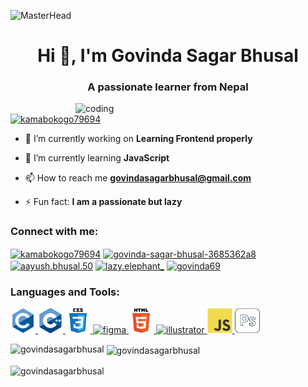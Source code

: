 ![MasterHead](https://mag.wcoomd.org/uploads/2023/06/AdobeStock_5.png)
<h1 align="center">Hi 👋, I'm Govinda Sagar Bhusal</h1>
<h3 align="center">A passionate learner from Nepal</h3>
<img align="right" alt="coding" width="400" src="https://media1.tenor.com/m/2uyENRmiUt0AAAAd/coding.gif">


<p align="left"> <a href="https://twitter.com/kamabokogo79694" target="blank"><img src="https://img.shields.io/twitter/follow/kamabokogo79694?logo=twitter&style=for-the-badge" alt="kamabokogo79694" /></a> </p>

- 🔭 I’m currently working on **Learning Frontend properly**

- 🌱 I’m currently learning **JavaScript**

- 📫 How to reach me **govindasagarbhusal@gmail.com**

- ⚡ Fun fact: **I am a passionate but lazy**

<h3 align="left">Connect with me:</h3>
<p align="left">
<a href="https://twitter.com/kamabokogo79694" target="blank"><img align="center" src="https://raw.githubusercontent.com/rahuldkjain/github-profile-readme-generator/master/src/images/icons/Social/twitter.svg" alt="kamabokogo79694" height="30" width="40" /></a>
<a href="https://linkedin.com/in/govinda-sagar-bhusal-3685362a8" target="blank"><img align="center" src="https://raw.githubusercontent.com/rahuldkjain/github-profile-readme-generator/master/src/images/icons/Social/linked-in-alt.svg" alt="govinda-sagar-bhusal-3685362a8" height="30" width="40" /></a>
<a href="https://fb.com/aayush.bhusal.50" target="blank"><img align="center" src="https://raw.githubusercontent.com/rahuldkjain/github-profile-readme-generator/master/src/images/icons/Social/facebook.svg" alt="aayush.bhusal.50" height="30" width="40" /></a>
<a href="https://instagram.com/lazy.elephant_" target="blank"><img align="center" src="https://raw.githubusercontent.com/rahuldkjain/github-profile-readme-generator/master/src/images/icons/Social/instagram.svg" alt="lazy.elephant_" height="30" width="40" /></a>
<a href="https://dribbble.com/govinda69" target="blank"><img align="center" src="https://raw.githubusercontent.com/rahuldkjain/github-profile-readme-generator/master/src/images/icons/Social/dribbble.svg" alt="govinda69" height="30" width="40" /></a>
</p>

<h3 align="left">Languages and Tools:</h3>
<p align="left"> <a href="https://www.cprogramming.com/" target="_blank" rel="noreferrer"> <img src="https://raw.githubusercontent.com/devicons/devicon/master/icons/c/c-original.svg" alt="c" width="40" height="40"/> </a> <a href="https://www.w3schools.com/cpp/" target="_blank" rel="noreferrer"> <img src="https://raw.githubusercontent.com/devicons/devicon/master/icons/cplusplus/cplusplus-original.svg" alt="cplusplus" width="40" height="40"/> </a> <a href="https://www.w3schools.com/css/" target="_blank" rel="noreferrer"> <img src="https://raw.githubusercontent.com/devicons/devicon/master/icons/css3/css3-original-wordmark.svg" alt="css3" width="40" height="40"/> </a> <a href="https://www.figma.com/" target="_blank" rel="noreferrer"> <img src="https://www.vectorlogo.zone/logos/figma/figma-icon.svg" alt="figma" width="40" height="40"/> </a> <a href="https://www.w3.org/html/" target="_blank" rel="noreferrer"> <img src="https://raw.githubusercontent.com/devicons/devicon/master/icons/html5/html5-original-wordmark.svg" alt="html5" width="40" height="40"/> </a> <a href="https://www.adobe.com/in/products/illustrator.html" target="_blank" rel="noreferrer"> <img src="https://www.vectorlogo.zone/logos/adobe_illustrator/adobe_illustrator-icon.svg" alt="illustrator" width="40" height="40"/> </a> <a href="https://developer.mozilla.org/en-US/docs/Web/JavaScript" target="_blank" rel="noreferrer"> <img src="https://raw.githubusercontent.com/devicons/devicon/master/icons/javascript/javascript-original.svg" alt="javascript" width="40" height="40"/> </a> <a href="https://www.photoshop.com/en" target="_blank" rel="noreferrer"> <img src="https://raw.githubusercontent.com/devicons/devicon/master/icons/photoshop/photoshop-line.svg" alt="photoshop" width="40" height="40"/> </a> </p>

<p><img align="left" src="https://github-readme-stats.vercel.app/api/top-langs?username=govindasagarbhusal&show_icons=true&locale=en&layout=compact" alt="govindasagarbhusal" /></p>

<p>&nbsp;<img align="center" src="https://github-readme-stats.vercel.app/api?username=govindasagarbhusal&show_icons=true&locale=en" alt="govindasagarbhusal" /></p>

<p><img align="center" src="https://github-readme-streak-stats.herokuapp.com/?user=govindasagarbhusal&" alt="govindasagarbhusal" /></p>
